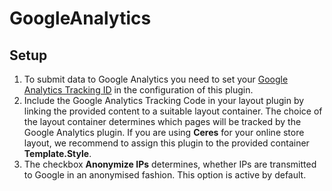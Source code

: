 # GoogleAnalytics

## Setup

1. To submit data to Google Analytics you need to set your [Google Analytics Tracking ID](https://support.google.com/analytics/answer/1032385?hl) in the configuration of this plugin.
2. Include the Google Analytics Tracking Code in your layout plugin by linking the provided content to a suitable layout container. The choice of the layout container determines which pages will be tracked by the Google Analytics plugin.
If you are using **Ceres** for your online store layout, we recommend to assign this plugin to the provided container **Template.Style**.
3. The checkbox **Anonymize IPs** determines, whether IPs are transmitted to Google in an anonymised fashion. This option is active by default.